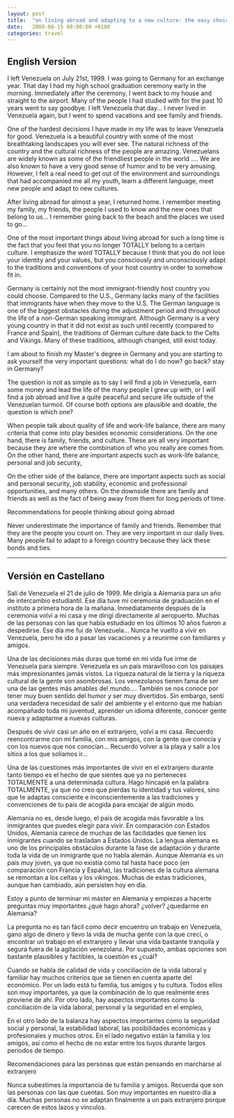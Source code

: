 ```yaml
---
layout: post
title:  "on living abroad and adapting to a new culture: the easy choice?"
date:   2008-08-15 08:00:00 +0100
categories: travel
---
```

## English Version
I left Venezuela on July 21st, 1999. I was going to Germany for an exchange year. That day I had my high school graduation ceremony early in the morning. Immediately after the ceremony, I went back to my house and straight to the airport. Many of the people I had studied with for the past 10 years went to say goodbye. I left Venezuela that day... I never lived in Venezuela again, but I went to spend vacations and see family and friends.

One of the hardest decisions I have made in my life was to leave Venezuela for good. Venezuela is a beautiful country with some of the most breathtaking landscapes you will ever see. The natural richness of the country and the cultural richness of the people are amazing. Venezuelans are widely known as some of the friendliest people in the world .... We are also known to have a very good sense of humor and to be very amusing. However, I felt a real need to get out of the environment and surroundings that had accompanied me all my youth, learn a different language, meet new people and adapt to new cultures.

After living abroad for almost a year, I returned home. I remember meeting my family, my friends, the people I used to know and the new ones that belong to us... I remember going back to the beach and the places we used to go...

One of the most important things about living abroad for such a long time is the fact that you feel that you no longer TOTALLY belong to a certain culture. I emphasize the word TOTALLY because I think that you do not lose your identity and your values, but you consciously and unconsciously adapt to the traditions and conventions of your host country in order to somehow fit in.

Germany is certainly not the most immigrant-friendly host country you could choose. Compared to the U.S., Germany lacks many of the facilities that immigrants have when they move to the U.S. The German language is one of the biggest obstacles during the adjustment period and throughout the life of a non-German speaking immigrant. Although Germany is a very young country in that it did not exist as such until recently (compared to France and Spain), the traditions of German culture date back to the Celts and Vikings. Many of these traditions, although changed, still exist today.

I am about to finish my Master's degree in Germany and you are starting to ask yourself the very important questions: what do I do now? go back? stay in Germany?

The question is not as simple as to say I will find a job in Venezuela, earn some money and lead the life of the many people I grew up with, or I will find a job abroad and live a quite peaceful and secure life outside of the Venezuelan turmoil. Of course both options are plausible and doable, the question is which one?

When people talk about quality of life and work-life balance, there are many criteria that come into play besides economic considerations. On the one hand, there is family, friends, and culture. These are all very important because they are where the combination of who you really are comes from.
On the other hand, there are important aspects such as work-life balance, personal and job security,

On the other side of the balance, there are important aspects such as social and personal security, job stability, economic and professional opportunities, and many others. On the downside there are family and friends as well as the fact of being away from them for long periods of time.

Recommendations for people thinking about going abroad

Never underestimate the importance of family and friends. Remember that they are the people you count on. They are very important in our daily lives. Many people fail to adapt to a foreign country because they lack these bonds and ties.

--- 
## Versión en Castellano
Salí de Venezuela el 21 de julio de 1999. Me dirigía a Alemania para un año de intercambio estudiantil. Ese día tuve mi ceremonia de graduación en el instituto a primera hora de la mañana. Inmediatamente después de la ceremonia volví a mi casa y me dirigí directamente al aeropuerto. Muchas de las personas con las que había estudiado en los últimos 10 años fueron a despedirse. Ese día me fui de Venezuela... Nunca he vuelto a vivir en Venezuela, pero he ido a pasar las vacaciones y a reunirme con familiares y amigos.

Una de las decisiones más duras que tomé en mi vida fue irme de Venezuela para siempre. Venezuela es un país maravilloso con los paisajes más impresionantes jamás vistos. La riqueza natural de la tierra y la riqueza cultural de la gente son asombrosas. Los venezolanos tienen fama de ser una de las gentes más amables del mundo.... También se nos conoce por tener muy buen sentido del humor y ser muy divertidos. Sin embargo, sentí una verdadera necesidad de salir del ambiente y el entorno que me habían acompañado toda mi juventud, aprender un idioma diferente, conocer gente nueva y adaptarme a nuevas culturas.

Después de vivir casi un año en el extranjero, volví a mi casa. Recuerdo reencontrarme con mi familia, con mis amigos, con la gente que conocía y con los nuevos que nos conocían... Recuerdo volver a la playa y salir a los sitios a los que solíamos ir...

Una de las cuestiones más importantes de vivir en el extranjero durante tanto tiempo es el hecho de que sientes que ya no perteneces TOTALMENTE a una determinada cultura. Hago hincapié en la palabra TOTALMENTE, ya que no creo que pierdas tu identidad y tus valores, sino que te adaptas consciente e inconscientemente a las tradiciones y convenciones de tu país de acogida para encajar de algún modo.

Alemania no es, desde luego, el país de acogida más favorable a los inmigrantes que puedes elegir para vivir. En comparación con Estados Unidos, Alemania carece de muchas de las facilidades que tienen los inmigrantes cuando se trasladan a Estados Unidos. La lengua alemana es uno de los principales obstáculos durante la fase de adaptación y durante toda la vida de un inmigrante que no habla alemán. Aunque Alemania es un país muy joven, ya que no existía como tal hasta hace poco (en comparación con Francia y España), las tradiciones de la cultura alemana se remontan a los celtas y los vikingos. Muchas de estas tradiciones, aunque han cambiado, aún persisten hoy en día.

Estoy a punto de terminar mi máster en Alemania y empiezas a hacerte preguntas muy importantes ¿qué hago ahora? ¿volver? ¿quedarme en Alemania?

La pregunta no es tan fácil como decir encuentro un trabajo en Venezuela, gano algo de dinero y llevo la vida de mucha gente con la que crecí, o encontrar un trabajo en el extranjero y llevar una vida bastante tranquila y segura fuera de la agitación venezolana. Por supuesto, ambas opciones son bastante plausibles y factibles, la cuestión es ¿cuál?

Cuando se habla de calidad de vida y conciliación de la vida laboral y familiar hay muchos criterios que se tienen en cuenta aparte del económico. Por un lado está tu familia, tus amigos y tu cultura. Todos ellos son muy importantes, ya que la combinación de lo que realmente eres proviene de ahí.
Por otro lado, hay aspectos importantes como la conciliación de la vida laboral, personal y la seguridad en el empleo,

En el otro lado de la balanza hay aspectos importantes como la seguridad social y personal, la estabilidad laboral, las posibilidades económicas y profesionales y muchos otros. En el lado negativo están la familia y los amigos, así como el hecho de no estar entre los tuyos durante largos periodos de tiempo.

Recomendaciones para las personas que están pensando en marcharse al extranjero

Nunca subestimes la importancia de tu familia y amigos. Recuerda que son las personas con las que cuentas. Son muy importantes en nuestro día a día. Muchas personas no se adaptan finalmente a un país extranjero porque carecen de estos lazos y vínculos.
